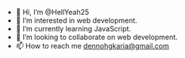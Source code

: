 - 👋 Hi, I’m @HellYeah25
- 👀 I’m interested in web development.
- 🌱 I’m currently learning JavaScript.
- 💞️ I’m looking to collaborate on web development.
- 📫 How to reach me dennohgkaria@gmail.com 

<!---
HellYeah25/HellYeah25 is a ✨ special ✨ repository because its `README.md` (this file) appears on your GitHub profile.
You can click the Preview link to take a look at your changes.
--->
